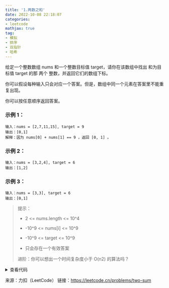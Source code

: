 ```yaml
---
title: '1.两数之和'
date: 2022-10-08 22:18:07
categories:
- leetcode
mathjax: true
tag:
- 模拟
- 排序
- 双指针
- 哈希
---
```


给定一个整数数组 nums 和一个整数目标值 target，请你在该数组中找出 和为目标值 target  的那 两个 整数，并返回它们的数组下标。

你可以假设每种输入只会对应一个答案。但是，数组中同一个元素在答案里不能重复出现。

你可以按任意顺序返回答案。

### 示例 1：
```
输入：nums = [2,7,11,15], target = 9
输出：[0,1]
解释：因为 nums[0] + nums[1] == 9 ，返回 [0, 1] 。
```
### 示例 2：
```
输入：nums = [3,2,4], target = 6
输出：[1,2]
```
### 示例 3：
```
输入：nums = [3,3], target = 6
输出：[0,1]
```

> 提示：
>
> - 2 <= nums.length <= 10^4
>
> - -10^9 <= nums[i] <= 10^9
>
> - -10^9 <= target <= 10^9
>
> - 只会存在一个有效答案
>
> 进阶：你可以想出一个时间复杂度小于 O(n2) 的算法吗？

<details><summary>查看代码</summary><pre><code>
// 简单模拟, 时间复杂度O(n^2)
class Solution {
public:
    vector<int> twoSum(vector<int>& nums, int target) {
        int l;
        for (int i = 0; i < nums.size(); i++) {
            l = i;
            for (int j = 0; j < nums.size(); j++) {
                if (j == i) continue;
                if (nums[j] + nums[i] == target) return { l, j };
            }
        }
        return {};
    }
};
// 排序，双指针，时间复杂度O(n*logn)
class Solution {
public:
    vector<int> twoSum(vector<int>& nums, int target) {
        int l = 0, r = nums.size() - 1;
        vector<int> idx(nums.size());
        for (int i = 0; i < nums.size(); i++) {
            idx[i] = i;
        }
        sort(idx.begin(), idx.end(), [&](int a, int b) {return nums[a] < nums[b]; });
        while (l < r) {
            if (nums[idx[l]] + nums[idx[r]] == target) return { idx[l], idx[r] };
            if (nums[idx[l]] + nums[idx[r]] > target) r--;
            else l++;
        }
        return {};
    }
};
// 哈希表， 时间复杂度O(n)
class Solution {
public:
    vector<int> twoSum(vector<int>& nums, int target) {
        int l = 0, r = nums.size() - 1;
        unordered_map<int, int> numsMap(nums.size());
        for (int i = 0; i < nums.size(); i++) {
            numsMap[nums[i]] = i;
        }

        for (int i = 0; i < nums.size(); i++) {
            if (numsMap.count(target - nums[i]) != 0 && numsMap[target - nums[i]] != i) return {i, numsMap[target - nums[i]] };
            numsMap[nums[i]] = i;
        }
        return {};
    }
};
</code></pre></details>

来源：力扣（LeetCode）
链接：https://leetcode.cn/problems/two-sum
